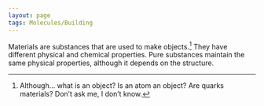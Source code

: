 ```yaml
---
layout: page
tags: Molecules/Building 
---
```


Materials are substances that are used to make objects.[^1] They have different physical and chemical properties. Pure substances maintain the same physical properties, although it depends on the structure. 

[^1]: Although… what is an object? Is an atom an object? Are quarks materials? Don’t ask me, I don’t know.